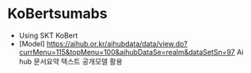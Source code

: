 # KoBertsumabs
- Using SKT KoBert
- [Model] <https://aihub.or.kr/aihubdata/data/view.do?currMenu=115&topMenu=100&aihubDataSe=realm&dataSetSn=97> Ai hub 문서요약 텍스트 공개모델 활용
